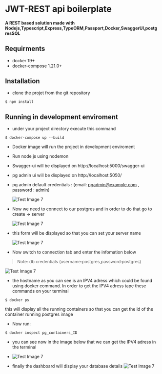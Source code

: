 # JWT-REST api boilerplate

#### A REST based solution made with Nodejs,Typescript,Express,TypeORM,Passport,Docker,SwaggerUI,postgresSQL

## Requirments

-   docker 19+
-   docker-compose 1.21.0+

## Installation

-   clone the projet from the git repository

```
$ npm install
```

## Running in development enviroment

-   under your project directory execute this command

```
$ docker-compose up --build
```

-   Docker image will run the project in development enviroment

-   Run node js using nodemon

-   Swagger-ui will be displayed on http://localhost:5000/swagger-ui

-   pg admin ui will be displayed on http://localhost:5050/

-   pg admin default credentials : (email: pgadmin@example.com , password : admin)

    ![Test Image 7](https://github.com/medaymenTN/ts-express-jwt-rest-api/blob/master/docs/1.png)

-   Now we need to connect to our postgres and in order to do that go to create -> server

    ![Test Image 7](https://github.com/medaymenTN/ts-express-jwt-rest-api/blob/master/docs/2.png)

-   this form will be displayed so that you can set your server name

    ![Test Image 7](https://github.com/medaymenTN/ts-express-jwt-rest-api/blob/master/docs/3..png)

-   Now switch to connection tab and enter the infomation below

> Note: db credentials (username:postgres,password:postgres)

![Test Image 7](https://github.com/medaymenTN/ts-express-jwt-rest-api/blob/master/docs/4.png)

-   the hostname as you can see is an IPV4 adress which could be found using docker command. In order to get the IPV4 adress tape these commands on your terminal

```
$ docker ps
```

this will display all the running containers so that you can get the id of the container running postgres image

-   Now run:

```
$ docker inspect pg_containers_ID
```

-   you can see now in the image below that we can get the IPV4 adress in the terminal

-   ![Test Image 7](https://github.com/medaymenTN/ts-express-jwt-rest-api/blob/master/docs/3.png)

-   finally the dashboard will display your database details
    ![Test Image 7](https://github.com/medaymenTN/ts-express-jwt-rest-api/blob/master/docs/5.png)
